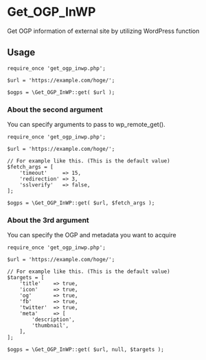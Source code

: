 # Get_OGP_InWP
Get OGP information of external site by utilizing WordPress function


## Usage

```
require_once 'get_ogp_inwp.php';

$url = 'https://example.com/hoge/';

$ogps = \Get_OGP_InWP::get( $url );
```

### About the second argument
You can specify arguments to pass to wp_remote_get().


```
require_once 'get_ogp_inwp.php';

$url = 'https://example.com/hoge/';

// For example like this. (This is the default value)
$fetch_args = [
    'timeout'     => 15,
    'redirection' => 3,
    'sslverify'   => false,
];

$ogps = \Get_OGP_InWP::get( $url, $fetch_args );
```

### About the 3rd argument
You can specify the OGP and metadata you want to acquire


```
require_once 'get_ogp_inwp.php';

$url = 'https://example.com/hoge/';

// For example like this. (This is the default value)
$targets = [
    'title'    => true,
    'icon'     => true,
    'og'       => true,
    'fb'       => true,
    'twitter'  => true,
    'meta'     => [
        'description',
        'thumbnail',
    ],
];

$ogps = \Get_OGP_InWP::get( $url, null, $targets );
```
